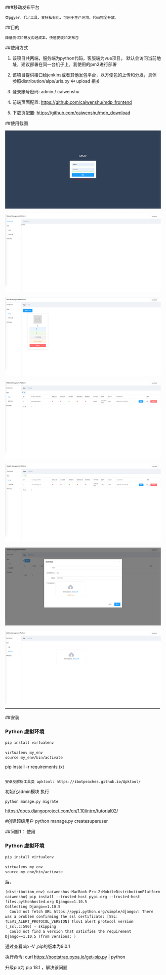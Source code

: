 ###移动发布平台
    
    类pgyer，fir工具，支持私有化，可用于生产环境，代码完全开放。

##目的

    降低测试和研发沟通成本，快速安装和发布包

##使用方式
	
1. 该项目共两端，服务端为python代码，客服端为vue项目。
	默认会访问当前地址，建议部署在同一台机子上，我使用的pm2进行部署
  
2. 该项目提供接口给jenkins或者其他发包平台，以方便包的上传和分发，具体参照distribution/alps/urls.py 中 upload 相关

3. 登录账号密码: admin / caiwenshu

4. 前端页面配置: https://github.com/caiwenshu/mdp_frontend

5. 下载页配置: https://github.com/caiwenshu/mdp_download

##使用截图
  
  
 ![img](./intro/admin_login.png)
 
 ![img](./intro/admin_dashboard.png)
 
 ![img](./intro/admin_group.png)
 
 ![img](./intro/admin_ios.png)
 
 ![img](./intro/admin_android.png)
 
 ![img](./intro/admin_download.png)
 
 ![img](./intro/admin_fileupload.png)
    
##安装




### Python 虚拟环境

```
pip install virtualenv

virtualenv my_env
source my_env/bin/activate

```
   
 pip install -r requirements.txt


```angular2html

安卓反解析工具类 apktool: https://ibotpeaches.github.io/Apktool/

```


初始化admin模块 执行
	
	python manage.py migrate


https://docs.djangoproject.com/en/1.10/intro/tutorial02/


#创建超级用户
python manage.py createsuperuser



##问题1：
使用

### Python 虚拟环境

```
pip install virtualenv

virtualenv my_env
source my_env/bin/activate

```

后，
```
(distribution_env) caiwenshus-MacBook-Pro-2:MobileDistributionPlatform caiwenshu$ pip install --trusted-host pypi.org --trusted-host files.pythonhosted.org Django==1.10.5
Collecting Django==1.10.5
  Could not fetch URL https://pypi.python.org/simple/django/: There was a problem confirming the ssl certificate: [SSL: TLSV1_ALERT_PROTOCOL_VERSION] tlsv1 alert protocol version (_ssl.c:590) - skipping
  Could not find a version that satisfies the requirement Django==1.10.5 (from versions: )
```

通过查看pip -V ,pip的版本为9.0.1

执行命令:
	curl https://bootstrap.pypa.io/get-pip.py | python

升级pip为 pip 18.1 ，解决该问题


